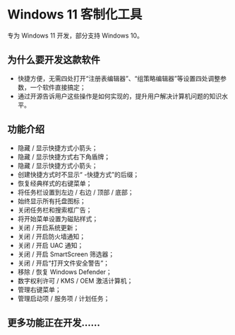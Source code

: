 # Windows 11 客制化工具

专为 Windows 11 开发，部分支持 Windows 10。

## 为什么要开发这款软件

+ 快捷方便，无需四处打开“注册表编辑器”、“组策略编辑器”等设置四处调整参数，一个软件直接搞定；
+ 通过开源告诉用户这些操作是如何实现的，提升用户解决计算机问题的知识水平。

## 功能介绍

+ 隐藏 / 显示快捷方式小箭头；
+ 隐藏 / 显示快捷方式右下角盾牌；
+ 隐藏 / 显示快捷方式小箭头；
+ 创建快捷方式时不显示“ -快捷方式”的后缀；
+ 恢复经典样式的右键菜单；
+ 将任务栏设置到左边 / 右边 / 顶部 / 底部；
+ 始终显示所有托盘图标；
+ 关闭任务栏和搜索框广告；
+ 将开始菜单设置为磁贴样式；
+ 关闭 / 开启系统更新；
+ 关闭 / 开启防火墙通知；
+ 关闭 / 开启 UAC 通知；
+ 关闭 / 开启 SmartScreen 筛选器；
+ 关闭 / 开启“打开文件安全警告”；
+ 移除 / 恢复 Windows Defender；
+ 数字权利许可 / KMS / OEM 激活计算机；
+ 管理右键菜单；
+ 管理启动项 / 服务项 / 计划任务；

## 更多功能正在开发……

